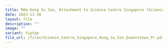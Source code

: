 ```yaml
---
title: Mdm Kong Su Sze, Attachment to Science Centre Singapore (Science & Research)
date: 2023-11-30
layout: file
description: ""
image: ""
variant: tiptap
file_url: /files/Science_Centre_Singapore_Kong_Su_Sze_Queenstown_Pr.pdf
---
```

